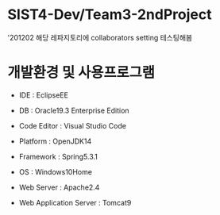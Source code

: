 # SIST4-Dev/Team3-2ndProject

'201202 해당 레파지토리에 collaborators setting 테스팅해봄

# 개발환경 및 사용프로그램
*  IDE : EclipseEE 

*  DB : Oracle19.3 Enterprise Edition

*  Code Editor : Visual Studio Code

*  Platform : OpenJDK14 

*  Framework : Spring5.3.1

*  OS : Windows10Home

*  Web Server : Apache2.4

*  Web Application Server : Tomcat9

